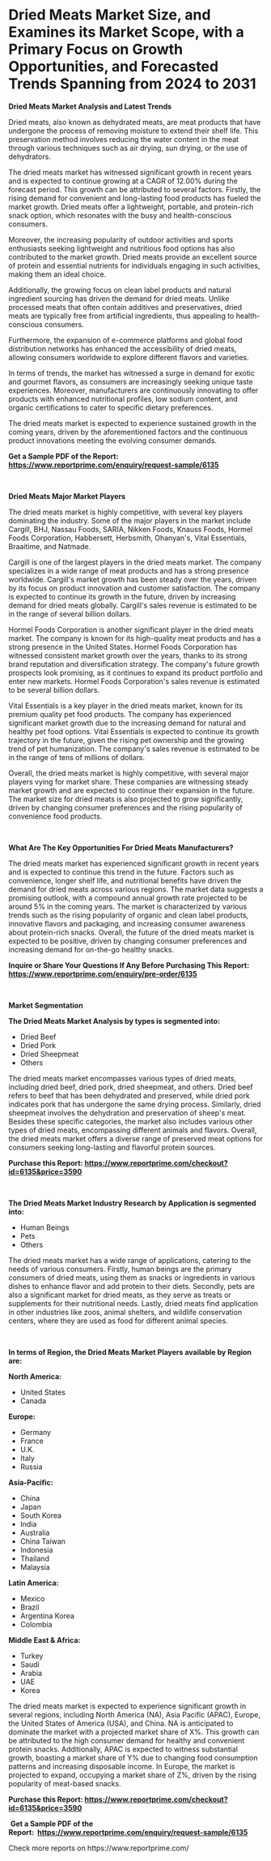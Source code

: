 <p><h1>Dried Meats Market Size, and Examines its Market Scope, with a Primary Focus on Growth Opportunities, and Forecasted Trends Spanning from 2024 to 2031</h1></p><p><strong>Dried Meats Market Analysis and Latest Trends</strong></p>
<p><p>Dried meats, also known as dehydrated meats, are meat products that have undergone the process of removing moisture to extend their shelf life. This preservation method involves reducing the water content in the meat through various techniques such as air drying, sun drying, or the use of dehydrators.</p><p>The dried meats market has witnessed significant growth in recent years and is expected to continue growing at a CAGR of 12.00% during the forecast period. This growth can be attributed to several factors. Firstly, the rising demand for convenient and long-lasting food products has fueled the market growth. Dried meats offer a lightweight, portable, and protein-rich snack option, which resonates with the busy and health-conscious consumers.</p><p>Moreover, the increasing popularity of outdoor activities and sports enthusiasts seeking lightweight and nutritious food options has also contributed to the market growth. Dried meats provide an excellent source of protein and essential nutrients for individuals engaging in such activities, making them an ideal choice.</p><p>Additionally, the growing focus on clean label products and natural ingredient sourcing has driven the demand for dried meats. Unlike processed meats that often contain additives and preservatives, dried meats are typically free from artificial ingredients, thus appealing to health-conscious consumers.</p><p>Furthermore, the expansion of e-commerce platforms and global food distribution networks has enhanced the accessibility of dried meats, allowing consumers worldwide to explore different flavors and varieties.</p><p>In terms of trends, the market has witnessed a surge in demand for exotic and gourmet flavors, as consumers are increasingly seeking unique taste experiences. Moreover, manufacturers are continuously innovating to offer products with enhanced nutritional profiles, low sodium content, and organic certifications to cater to specific dietary preferences.</p><p>The dried meats market is expected to experience sustained growth in the coming years, driven by the aforementioned factors and the continuous product innovations meeting the evolving consumer demands.</p></p>
<p><strong>Get a Sample PDF of the Report:&nbsp; <a href="https://www.reportprime.com/enquiry/request-sample/6135">https://www.reportprime.com/enquiry/request-sample/6135</a></strong></p>
<p>&nbsp;</p>
<p><strong>Dried Meats Major Market Players</strong></p>
<p><p>The dried meats market is highly competitive, with several key players dominating the industry. Some of the major players in the market include Cargill, BHJ, Nassau Foods, SARIA, Nikken Foods, Knauss Foods, Hormel Foods Corporation, Habbersett, Herbsmith, Ohanyan's, Vital Essentials, Braaitime, and Natmade.</p><p>Cargill is one of the largest players in the dried meats market. The company specializes in a wide range of meat products and has a strong presence worldwide. Cargill's market growth has been steady over the years, driven by its focus on product innovation and customer satisfaction. The company is expected to continue its growth in the future, driven by increasing demand for dried meats globally. Cargill's sales revenue is estimated to be in the range of several billion dollars.</p><p>Hormel Foods Corporation is another significant player in the dried meats market. The company is known for its high-quality meat products and has a strong presence in the United States. Hormel Foods Corporation has witnessed consistent market growth over the years, thanks to its strong brand reputation and diversification strategy. The company's future growth prospects look promising, as it continues to expand its product portfolio and enter new markets. Hormel Foods Corporation's sales revenue is estimated to be several billion dollars.</p><p>Vital Essentials is a key player in the dried meats market, known for its premium quality pet food products. The company has experienced significant market growth due to the increasing demand for natural and healthy pet food options. Vital Essentials is expected to continue its growth trajectory in the future, given the rising pet ownership and the growing trend of pet humanization. The company's sales revenue is estimated to be in the range of tens of millions of dollars.</p><p>Overall, the dried meats market is highly competitive, with several major players vying for market share. These companies are witnessing steady market growth and are expected to continue their expansion in the future. The market size for dried meats is also projected to grow significantly, driven by changing consumer preferences and the rising popularity of convenience food products.</p></p>
<p>&nbsp;</p>
<p><strong>What Are The Key Opportunities For Dried Meats Manufacturers?</strong></p>
<p><p>The dried meats market has experienced significant growth in recent years and is expected to continue this trend in the future. Factors such as convenience, longer shelf life, and nutritional benefits have driven the demand for dried meats across various regions. The market data suggests a promising outlook, with a compound annual growth rate projected to be around 5% in the coming years. The market is characterized by various trends such as the rising popularity of organic and clean label products, innovative flavors and packaging, and increasing consumer awareness about protein-rich snacks. Overall, the future of the dried meats market is expected to be positive, driven by changing consumer preferences and increasing demand for on-the-go healthy snacks.</p></p>
<p><strong>Inquire or Share Your Questions If Any Before Purchasing This Report: <a href="https://www.reportprime.com/enquiry/pre-order/6135">https://www.reportprime.com/enquiry/pre-order/6135</a></strong></p>
<p>&nbsp;</p>
<p><strong>Market Segmentation</strong></p>
<p><strong>The Dried Meats Market Analysis by types is segmented into:</strong></p>
<p><ul><li>Dried Beef</li><li>Dried Pork</li><li>Dried Sheepmeat</li><li>Others</li></ul></p>
<p><p>The dried meats market encompasses various types of dried meats, including dried beef, dried pork, dried sheepmeat, and others. Dried beef refers to beef that has been dehydrated and preserved, while dried pork indicates pork that has undergone the same drying process. Similarly, dried sheepmeat involves the dehydration and preservation of sheep's meat. Besides these specific categories, the market also includes various other types of dried meats, encompassing different animals and flavors. Overall, the dried meats market offers a diverse range of preserved meat options for consumers seeking long-lasting and flavorful protein sources.</p></p>
<p><strong>Purchase this Report:&nbsp;<a href="https://www.reportprime.com/checkout?id=6135&price=3590">https://www.reportprime.com/checkout?id=6135&price=3590</a></strong></p>
<p>&nbsp;</p>
<p><strong>The Dried Meats Market Industry Research by Application is segmented into:</strong></p>
<p><ul><li>Human Beings</li><li>Pets</li><li>Others</li></ul></p>
<p><p>The dried meats market has a wide range of applications, catering to the needs of various consumers. Firstly, human beings are the primary consumers of dried meats, using them as snacks or ingredients in various dishes to enhance flavor and add protein to their diets. Secondly, pets are also a significant market for dried meats, as they serve as treats or supplements for their nutritional needs. Lastly, dried meats find application in other industries like zoos, animal shelters, and wildlife conservation centers, where they are used as food for different animal species.</p></p>
<p>&nbsp;</p>
<p><strong>In terms of Region, the Dried Meats Market Players available by Region are:</strong></p>
<p>
    <p> <strong> North America: </strong>
        <ul>
            <li>United States</li>
            <li>Canada</li>
        </ul>
        </p> 
    <p> <strong> Europe: </strong>
        <ul>
            <li>Germany</li>
            <li>France</li>
            <li>U.K.</li>
            <li>Italy</li>
            <li>Russia</li>
        </ul>
        </p> 
    <p> <strong> Asia-Pacific: </strong>
        <ul>
            <li>China</li>
            <li>Japan</li>
            <li>South Korea</li>
            <li>India</li>
            <li>Australia</li>
            <li>China Taiwan</li>
            <li>Indonesia</li>
            <li>Thailand</li>
            <li>Malaysia</li>
        </ul>
        </p> 
    <p> <strong> Latin America: </strong>
        <ul>
            <li>Mexico</li>
            <li>Brazil</li>
            <li>Argentina Korea</li>
            <li>Colombia</li>
        </ul>
        </p> 
    <p> <strong> Middle East & Africa: </strong>
        <ul>
            <li>Turkey</li>
            <li>Saudi</li>
            <li>Arabia</li>
            <li>UAE</li>
            <li>Korea</li>
        </ul>
    </p>
    </p>
<p><p>The dried meats market is expected to experience significant growth in several regions, including North America (NA), Asia Pacific (APAC), Europe, the United States of America (USA), and China. NA is anticipated to dominate the market with a projected market share of X%. This growth can be attributed to the high consumer demand for healthy and convenient protein snacks. Additionally, APAC is expected to witness substantial growth, boasting a market share of Y% due to changing food consumption patterns and increasing disposable income. In Europe, the market is projected to expand, occupying a market share of Z%, driven by the rising popularity of meat-based snacks.</p></p>
<p><strong>Purchase this Report: <a href="https://www.reportprime.com/checkout?id=6135&price=3590">https://www.reportprime.com/checkout?id=6135&price=3590</a></strong></p>
<p>&nbsp;<strong>Get a Sample PDF of the Report:&nbsp;&nbsp;<a href="https://www.reportprime.com/enquiry/request-sample/6135">https://www.reportprime.com/enquiry/request-sample/6135</a></strong></p>
<p><strong></strong></p>
<p>Check more reports on https://www.reportprime.com/</p>